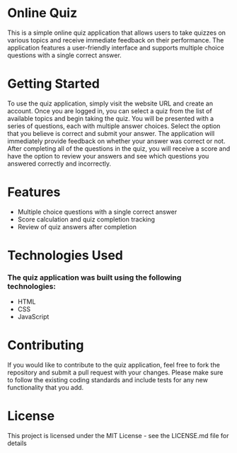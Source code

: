 
# Online Quiz
This is a simple online quiz application that allows users to take quizzes on various topics and receive immediate feedback on their performance. The application features a user-friendly interface and supports multiple choice questions with a single correct answer.

# Getting Started
To use the quiz application, simply visit the website URL and create an account. Once you are logged in, you can select a quiz from the list of available topics and begin taking the quiz. You will be presented with a series of questions, each with multiple answer choices. Select the option that you believe is correct and submit your answer. The application will immediately provide feedback on whether your answer was correct or not. After completing all of the questions in the quiz, you will receive a score and have the option to review your answers and see which questions you answered correctly and incorrectly.


# Features

* Multiple choice questions with a single correct answer
* Score calculation and quiz completion tracking
* Review of quiz answers after completion


# Technologies Used
### The quiz application was built using the following technologies:

* HTML 
* CSS
* JavaScript 

# Contributing
If you would like to contribute to the quiz application, feel free to fork the repository and submit a pull request with your changes. Please make sure to follow the existing coding standards and include tests for any new functionality that you add.

# License
This project is licensed under the MIT License - see the LICENSE.md file for details
